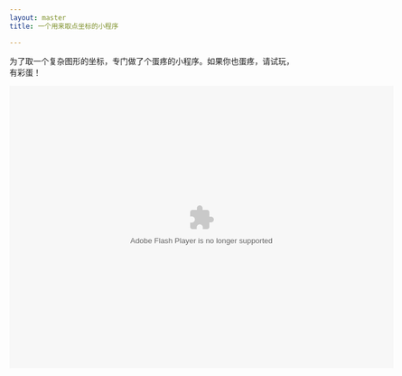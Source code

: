 ```yaml
---
layout: master
title: 一个用来取点坐标的小程序

---
```


为了取一个复杂图形的坐标，专门做了个蛋疼的小程序。如果你也蛋疼，请试玩，有彩蛋！

<object type="application/x-shockwave-flash" width="680" height="500">
 <param name="movie" value="../../../images/posts/getPoints.swf"/>
 <param name="bgcolor" value="#ffffff"/>
 <embed src="../../../images/posts/getPoints.swf"
        type="application/x-shockwave-flash"
        bgcolor="#ffffff"
        width="680"
        height="500">
 </embed>
</object>